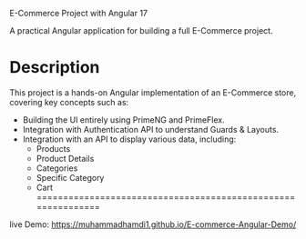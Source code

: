 E-Commerce Project with Angular 17

A practical Angular application for building a full E-Commerce project.

Description
===========
This project is a hands-on Angular implementation of an E-Commerce store, covering key concepts such as:

  * Building the UI entirely using PrimeNG and PrimeFlex.
  * Integration with Authentication API to understand Guards & Layouts.
  * Integration with an API to display various data, including:
     - Products
     -  Product Details
     -  Categories
     -  Specific Category
     - Cart
=============================================================

live Demo:  https://muhammadhamdi1.github.io/E-commerce-Angular-Demo/
